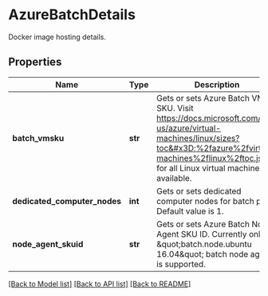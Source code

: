 # AzureBatchDetails

Docker image hosting details.
## Properties
Name | Type | Description | Notes
------------ | ------------- | ------------- | -------------
**batch_vmsku** | **str** | Gets or sets Azure Batch VM SKU.  Visit https://docs.microsoft.com/en-us/azure/virtual-machines/linux/sizes?toc&#x3D;%2fazure%2fvirtual-machines%2flinux%2ftoc.json for all Linux virtual machines available. | 
**dedicated_computer_nodes** | **int** | Gets or sets dedicated computer nodes for batch pool.  Default value is 1. | [optional] [default to 1]
**node_agent_skuid** | **str** | Gets or sets Azure Batch Node Agent SKU ID.  Currently only \&quot;batch.node.ubuntu 16.04\&quot; batch node agent is supported. | 

[[Back to Model list]](../README.md#documentation-for-models) [[Back to API list]](../README.md#documentation-for-api-endpoints) [[Back to README]](../README.md)


